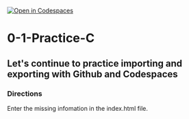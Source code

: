 [![Open in Codespaces](https://classroom.github.com/assets/launch-codespace-2972f46106e565e64193e422d61a12cf1da4916b45550586e14ef0a7c637dd04.svg)](https://classroom.github.com/open-in-codespaces?assignment_repo_id=20492615)
# 0-1-Practice-C

## Let's continue to practice importing and exporting with Github and Codespaces

### Directions
Enter the missing infomation in the index.html file.  
